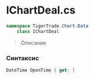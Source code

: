 
# IChartDeal.cs
```csharp
namespace TigerTrade.Chart.Data  
    class IChartDeal
```

> Описание

### Синтаксис
```csharp
DateTime OpenTime { get; }
```

